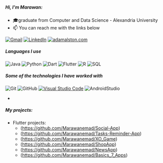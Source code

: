 ##### Hi, I'm Marawan:

- 🎓graduate from Computer and Data Science - Alexandria University
- :mailbox: You can reach me with the links below

[![Gmail](https://img.shields.io/badge/-GMAIL-D14836?style=for-the-badge&logo=gmail&logoColor=white)](mailto:marawanemad717@gmail.com)
[![LinkedIn](https://img.shields.io/badge/-LINKEDIN-0077B5?style=for-the-badge&logo=linkedin&logoColor=white)](https://www.linkedin.com/in/marawan-emad-1ba82a214/)
[![adamalston.com](https://img.shields.io/badge/-Marwanemad.COM-000000?style=for-the-badge&logo=react&logoColor=white)](https://github.com/Marawanemad)

##### Languages I use

![Java](https://img.shields.io/badge/-Java-000000?style=flat&logo=java)
![Python](https://img.shields.io/badge/-Python-000000?style=flat&logo=python)
![Dart](https://img.shields.io/badge/-Dart-000000?style=flat&logo=Dart)
![Flutter](https://img.shields.io/badge/-Flutter-000000?style=flat&logo=Flutter)
![R](https://img.shields.io/badge/-R-000000?style=flat&logo=R)
![SQL](https://img.shields.io/badge/-SQL-000000?style=flat&logo=postgresql)

##### Some of the technologies I have worked with

![Git](https://img.shields.io/badge/-Git-222222?style=flat&logo=git&logoColor=F05032)
![GitHub](https://img.shields.io/badge/-GitHub-222222?style=flat&logo=github&logoColor=181717)
[![Visual Studio Code](https://img.shields.io/badge/-VSCode-444444?style=flat&logo=visual-studio-code&logoColor=007ACC)](https://github.com/microsoft/vscode)
![AndroidStudio](https://img.shields.io/badge/-AndroidStudio-222222?style=flat&logo=github&logoColor=181717)

-
##### My projects:

- Flutter projects:
  - (https://github.com/Marawanemad/Social-App)
  - (https://github.com/Marawanemad/Tasks-Reminder-App) 
  - (https://github.com/Marawanemad/XO_Game) 
  - (https://github.com/Marawanemad/ShopApp) 
  - (https://github.com/Marawanemad/NewsApp) 
  - (https://github.com/Marawanemad/Basics_7_Apps) 

  
  
